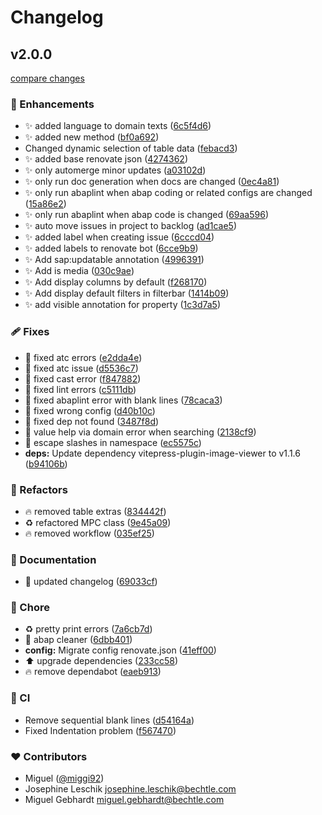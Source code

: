 # Changelog


## v2.0.0

[compare changes](https://github.com/miggi92/odata-fw/compare/v1.2.1...v2.0.0)

### 🚀 Enhancements

- ✨  added language to domain texts ([6c5f4d6](https://github.com/miggi92/odata-fw/commit/6c5f4d6))
- ✨  added new method ([bf0a692](https://github.com/miggi92/odata-fw/commit/bf0a692))
- Changed dynamic selection of table data ([febacd3](https://github.com/miggi92/odata-fw/commit/febacd3))
- ✨  added base renovate json ([4274362](https://github.com/miggi92/odata-fw/commit/4274362))
- ✨  only automerge minor updates ([a03102d](https://github.com/miggi92/odata-fw/commit/a03102d))
- ✨  only run doc generation when docs are changed ([0ec4a81](https://github.com/miggi92/odata-fw/commit/0ec4a81))
- ✨  only run abaplint when abap coding or related configs are changed ([15a86e2](https://github.com/miggi92/odata-fw/commit/15a86e2))
- ✨  only run abaplint when abap code is changed ([69aa596](https://github.com/miggi92/odata-fw/commit/69aa596))
- ✨  auto move issues in project to backlog ([ad1cae5](https://github.com/miggi92/odata-fw/commit/ad1cae5))
- ✨  added label when creating issue ([6cccd04](https://github.com/miggi92/odata-fw/commit/6cccd04))
- ✨  added labels to renovate bot ([6cce9b9](https://github.com/miggi92/odata-fw/commit/6cce9b9))
- ✨  Add sap:updatable annotation ([4996391](https://github.com/miggi92/odata-fw/commit/4996391))
- ✨ Add is media ([030c9ae](https://github.com/miggi92/odata-fw/commit/030c9ae))
- ✨ Add display columns by default ([f268170](https://github.com/miggi92/odata-fw/commit/f268170))
- ✨ Add display default filters in filterbar ([1414b09](https://github.com/miggi92/odata-fw/commit/1414b09))
- ✨ add visible annotation for property ([1c3d7a5](https://github.com/miggi92/odata-fw/commit/1c3d7a5))

### 🩹 Fixes

- 🐛 fixed atc errors ([e2dda4e](https://github.com/miggi92/odata-fw/commit/e2dda4e))
- 🐛  fixed atc issue ([d5536c7](https://github.com/miggi92/odata-fw/commit/d5536c7))
- 🐛 fixed cast error ([f847882](https://github.com/miggi92/odata-fw/commit/f847882))
- 🐛 fixed lint errors ([c5111db](https://github.com/miggi92/odata-fw/commit/c5111db))
- 🚨  fixed abaplint error with blank lines ([78caca3](https://github.com/miggi92/odata-fw/commit/78caca3))
- 🐛  fixed wrong config ([d40b10c](https://github.com/miggi92/odata-fw/commit/d40b10c))
- 🐛  fixed dep not found ([3487f8d](https://github.com/miggi92/odata-fw/commit/3487f8d))
- 🐛 value help via domain error when searching ([2138cf9](https://github.com/miggi92/odata-fw/commit/2138cf9))
- 🐛 escape slashes in namespace ([ec5575c](https://github.com/miggi92/odata-fw/commit/ec5575c))
- **deps:** Update dependency vitepress-plugin-image-viewer to v1.1.6 ([b94106b](https://github.com/miggi92/odata-fw/commit/b94106b))

### 💅 Refactors

- 🔥  removed table extras ([834442f](https://github.com/miggi92/odata-fw/commit/834442f))
- ♻️ refactored MPC class ([9e45a09](https://github.com/miggi92/odata-fw/commit/9e45a09))
- 🔥  removed workflow ([035ef25](https://github.com/miggi92/odata-fw/commit/035ef25))

### 📖 Documentation

- 📝  updated changelog ([69033cf](https://github.com/miggi92/odata-fw/commit/69033cf))

### 🏡 Chore

- ♻️  pretty print errors ([7a6cb7d](https://github.com/miggi92/odata-fw/commit/7a6cb7d))
- 🎨  abap cleaner ([6dbb401](https://github.com/miggi92/odata-fw/commit/6dbb401))
- **config:** Migrate config renovate.json ([41eff00](https://github.com/miggi92/odata-fw/commit/41eff00))
- ⬆️  upgrade dependencies ([233cc58](https://github.com/miggi92/odata-fw/commit/233cc58))
- 🔥  remove dependabot ([eaeb913](https://github.com/miggi92/odata-fw/commit/eaeb913))

### 🤖 CI

- Remove sequential blank lines ([d54164a](https://github.com/miggi92/odata-fw/commit/d54164a))
- Fixed Indentation problem ([f567470](https://github.com/miggi92/odata-fw/commit/f567470))

### ❤️ Contributors

- Miguel ([@miggi92](https://github.com/miggi92))
- Josephine Leschik <josephine.leschik@bechtle.com>
- Miguel Gebhardt <miguel.gebhardt@bechtle.com>

